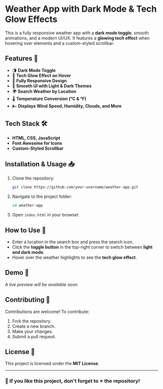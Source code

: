 # Weather App with Dark Mode & Tech Glow Effects

This is a fully responsive weather app with a **dark mode toggle**, smooth animations, and a modern UI/UX. It features a **glowing tech effect** when hovering over elements and a custom-styled scrollbar.

## Features 🚀
- 🌗 **Dark Mode Toggle**
- 🌟 **Tech Glow Effect on Hover**
- 📱 **Fully Responsive Design**
- 🎨 **Smooth UI with Light & Dark Themes**
- 🌍 **Search Weather by Location**
- 🌡️ **Temperature Conversion (°C & °F)**
- 🌬️ **Displays Wind Speed, Humidity, Clouds, and More**

## Tech Stack 🛠️
- **HTML, CSS, JavaScript**
- **Font Awesome for Icons**
- **Custom-Styled Scrollbar**

## Installation & Usage 📥
1. Clone the repository:
   ```sh
   git clone https://github.com/your-username/weather-app.git
   ```
2. Navigate to the project folder:
   ```sh
   cd weather-app
   ```
3. Open `index.html` in your browser.

## How to Use 📝
- Enter a location in the search box and press the search icon.
- Click the **toggle button** in the top-right corner to switch between **light and dark mode**.
- Hover over the weather highlights to see the **tech glow effect**.

## Demo 🎥
_A live preview will be available soon._

## Contributing 🤝
Contributions are welcome! To contribute:
1. Fork the repository.
2. Create a new branch.
3. Make your changes.
4. Submit a pull request.

## License 📜
This project is licensed under the **MIT License**.

---

### 🌟 If you like this project, don't forget to ⭐ the repository!

